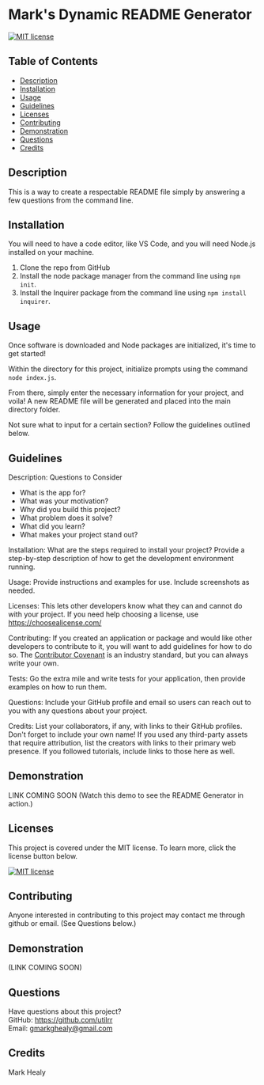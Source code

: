 # Mark's Dynamic README Generator

  [![MIT license](https://img.shields.io/badge/License-MIT-blue.svg)](https://lbesson.mit-license.org/)
 
 ## Table of Contents
  * [Description](#description)
  * [Installation](#installation)
  * [Usage](#usage)
  * [Guidelines](#guidelines)
  * [Licenses](#licenses)
  * [Contributing](#contributing)
  * [Demonstration](#demonstration)
  * [Questions](#questions)
  * [Credits](#credits)
  
  ## Description
  This is a way to create a respectable README file simply by answering a few questions from the command line.
  
  ## Installation
  You will need to have a code editor, like VS Code, and you will need Node.js installed on your machine.
  
  1. Clone the repo from GitHub 
  2. Install the node package manager from the command line using `npm init`. 
  3. Install the Inquirer package from the command line using `npm install inquirer`.
  
  ## Usage
  Once software is downloaded and Node packages are initialized, it's time to get started!

  Within the directory for this project, initialize prompts using the command `node index.js`.

  From there, simply enter the necessary information for your project, and voila! A new README file will be generated and placed into     the main directory folder.

  Not sure what to input for a certain section? Follow the guidelines outlined below.
  
  ## Guidelines
  Description: Questions to Consider

  * What is the app for?
  * What was your motivation?
  * Why did you build this project?
  * What problem does it solve?
  * What did you learn?
  * What makes your project stand out?
  
  Installation: What are the steps required to install your project? Provide a step-by-step description of how to get the development environment running.
  
  Usage: Provide instructions and examples for use. Include screenshots as needed.

  Licenses: This lets other developers know what they can and cannot do with your project. If you need help choosing a license, use https://choosealicense.com/

  Contributing: If you created an application or package and would like other developers to contribute to it, you will want to add guidelines for how to do so. The [Contributor Covenant](https://www.contributor-covenant.org/) is an industry standard, but you can always write your own.

  Tests: Go the extra mile and write tests for your application, then provide examples on how to run them.

  Questions: Include your GitHub profile and email so users can reach out to you with any questions about your project.

  Credits: List your collaborators, if any, with links to their GitHub profiles. Don't forget to include your own name!
  If you used any third-party assets that require attribution, list the creators with links to their primary web presence.
  If you followed tutorials, include links to those here as well.
 
  ## Demonstration
  LINK COMING SOON (Watch this demo to see the README Generator in action.)
  
  ## Licenses
  This project is covered under the MIT license. To learn more, click the license button below.
  
  [![MIT license](https://img.shields.io/badge/License-MIT-blue.svg)](https://lbesson.mit-license.org/)
  
  ## Contributing
  Anyone interested in contributing to this project may contact me through github or email.
  (See Questions below.)
  
  ## Demonstration
  (LINK COMING SOON)
  
  ## Questions
  Have questions about this project?  
  GitHub: https://github.com/utilrr  
  Email: gmarkghealy@gmail.com
  
  ## Credits
  Mark Healy



